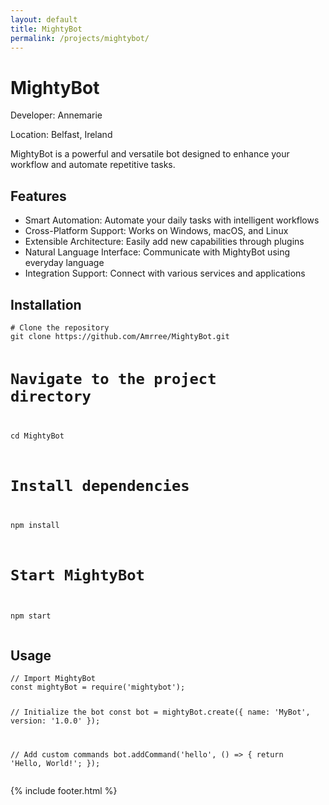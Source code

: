 ```yaml
---
layout: default
title: MightyBot
permalink: /projects/mightybot/
---
```


<div class="project-page">
  <div class="project-header">
    <h1>MightyBot</h1>
    <div class="project-meta">
      <p class="developer-info">Developer: Annemarie</p>
      <p class="location">Location: Belfast, Ireland</p>
    </div>
  </div>

  <div class="project-content">
    <p>MightyBot is a powerful and versatile bot designed to enhance your workflow and automate repetitive tasks.</p>
  </div>

  <div class="project-features">
    <h2>Features</h2>
    <ul>
      <li>Smart Automation: Automate your daily tasks with intelligent workflows</li>
      <li>Cross-Platform Support: Works on Windows, macOS, and Linux</li>
      <li>Extensible Architecture: Easily add new capabilities through plugins</li>
      <li>Natural Language Interface: Communicate with MightyBot using everyday language</li>
      <li>Integration Support: Connect with various services and applications</li>
    </ul>
  </div>

  <div class="project-installation">
    <h2>Installation</h2>
    <pre><code class="language-bash"># Clone the repository
git clone https://github.com/Amrree/MightyBot.git

# Navigate to the project directory
cd MightyBot

# Install dependencies
npm install

# Start MightyBot
npm start</code></pre>
  </div>

  <div class="project-usage">
    <h2>Usage</h2>
    <pre><code class="language-javascript">// Import MightyBot
const mightyBot = require('mightybot');

// Initialize the bot
const bot = mightyBot.create({
  name: 'MyBot',
  version: '1.0.0'
});

// Add custom commands
bot.addCommand('hello', () => {
  return 'Hello, World!';
});</code></pre>
  </div>
</div>

{% include footer.html %}
